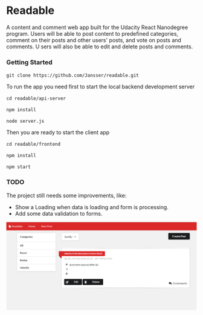 # Readable

A content and comment web app built for the Udacity React Nanodegree program. 
Users will be able to post content to predefined categories, comment on their posts and other users' posts, and vote on posts and comments. U
sers will also be able to edit and delete posts and comments.

### Getting Started

```
git clone https://github.com/Jansser/readable.git
```

To run the app you need first to start the local backend development server

```
cd readable/api-server
```

```
npm install
```

```
node server.js
```

Then you are ready to start the client app

```
cd readable/frontend
```

```
npm install
```

```
npm start
```

### TODO
The project still needs some improvements, like:

- Show a Loading when data is loading and form is processing.
- Add some data validation to forms.

![alt text](screenshots/main.png "Main page")